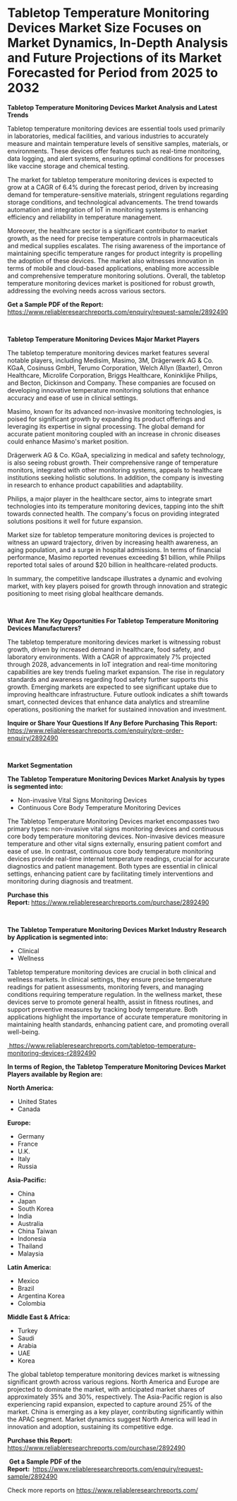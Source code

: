 <p><h1>Tabletop Temperature Monitoring Devices Market Size Focuses on Market Dynamics, In-Depth Analysis and Future Projections of its Market Forecasted for Period from 2025 to 2032</h1></p><p><strong>Tabletop Temperature Monitoring Devices Market Analysis and Latest Trends</strong></p>
<p><p>Tabletop temperature monitoring devices are essential tools used primarily in laboratories, medical facilities, and various industries to accurately measure and maintain temperature levels of sensitive samples, materials, or environments. These devices offer features such as real-time monitoring, data logging, and alert systems, ensuring optimal conditions for processes like vaccine storage and chemical testing.</p><p>The market for tabletop temperature monitoring devices is expected to grow at a CAGR of 6.4% during the forecast period, driven by increasing demand for temperature-sensitive materials, stringent regulations regarding storage conditions, and technological advancements. The trend towards automation and integration of IoT in monitoring systems is enhancing efficiency and reliability in temperature management. </p><p>Moreover, the healthcare sector is a significant contributor to market growth, as the need for precise temperature controls in pharmaceuticals and medical supplies escalates. The rising awareness of the importance of maintaining specific temperature ranges for product integrity is propelling the adoption of these devices. The market also witnesses innovation in terms of mobile and cloud-based applications, enabling more accessible and comprehensive temperature monitoring solutions. Overall, the tabletop temperature monitoring devices market is positioned for robust growth, addressing the evolving needs across various sectors.</p></p>
<p><strong>Get a Sample PDF of the Report:&nbsp;</strong> <a href="https://www.reliableresearchreports.com/enquiry/request-sample/2892490?utm_campaign=2646&utm_medium=2&utm_source=Github&utm_content=ia&utm_term=15032025&utm_id=tabletop-temperature-monitoring-devices">https://www.reliableresearchreports.com/enquiry/request-sample/2892490</a></p>
<p>&nbsp;</p>
<p><strong>Tabletop Temperature Monitoring Devices Major Market Players</strong></p>
<p><p>The tabletop temperature monitoring devices market features several notable players, including Medisim, Masimo, 3M, Drägerwerk AG & Co. KGaA, Cosinuss GmbH, Terumo Corporation, Welch Allyn (Baxter), Omron Healthcare, Microlife Corporation, Briggs Healthcare, Koninklijke Philips, and Becton, Dickinson and Company. These companies are focused on developing innovative temperature monitoring solutions that enhance accuracy and ease of use in clinical settings.</p><p>Masimo, known for its advanced non-invasive monitoring technologies, is poised for significant growth by expanding its product offerings and leveraging its expertise in signal processing. The global demand for accurate patient monitoring coupled with an increase in chronic diseases could enhance Masimo's market position.</p><p>Drägerwerk AG & Co. KGaA, specializing in medical and safety technology, is also seeing robust growth. Their comprehensive range of temperature monitors, integrated with other monitoring systems, appeals to healthcare institutions seeking holistic solutions. In addition, the company is investing in research to enhance product capabilities and adaptability.</p><p>Philips, a major player in the healthcare sector, aims to integrate smart technologies into its temperature monitoring devices, tapping into the shift towards connected health. The company's focus on providing integrated solutions positions it well for future expansion.</p><p>Market size for tabletop temperature monitoring devices is projected to witness an upward trajectory, driven by increasing health awareness, an aging population, and a surge in hospital admissions. In terms of financial performance, Masimo reported revenues exceeding $1 billion, while Philips reported total sales of around $20 billion in healthcare-related products. </p><p>In summary, the competitive landscape illustrates a dynamic and evolving market, with key players poised for growth through innovation and strategic positioning to meet rising global healthcare demands.</p></p>
<p>&nbsp;</p>
<p><strong>What Are The Key Opportunities For Tabletop Temperature Monitoring Devices Manufacturers?</strong></p>
<p><p>The tabletop temperature monitoring devices market is witnessing robust growth, driven by increased demand in healthcare, food safety, and laboratory environments. With a CAGR of approximately 7% projected through 2028, advancements in IoT integration and real-time monitoring capabilities are key trends fueling market expansion. The rise in regulatory standards and awareness regarding food safety further supports this growth. Emerging markets are expected to see significant uptake due to improving healthcare infrastructure. Future outlook indicates a shift towards smart, connected devices that enhance data analytics and streamline operations, positioning the market for sustained innovation and investment.</p></p>
<p><strong>Inquire or Share Your Questions If Any Before Purchasing This Report:</strong> <a href="https://www.reliableresearchreports.com/enquiry/pre-order-enquiry/2892490?utm_campaign=2646&utm_medium=2&utm_source=Github&utm_content=ia&utm_term=15032025&utm_id=tabletop-temperature-monitoring-devices">https://www.reliableresearchreports.com/enquiry/pre-order-enquiry/2892490</a></p>
<p>&nbsp;</p>
<p><strong>Market Segmentation</strong></p>
<p><strong>The Tabletop Temperature Monitoring Devices Market Analysis by types is segmented into:</strong></p>
<p><ul><li>Non-invasive Vital Signs Monitoring Devices</li><li>Continuous Core Body Temperature Monitoring Devices</li></ul></p>
<p><p>The Tabletop Temperature Monitoring Devices market encompasses two primary types: non-invasive vital signs monitoring devices and continuous core body temperature monitoring devices. Non-invasive devices measure temperature and other vital signs externally, ensuring patient comfort and ease of use. In contrast, continuous core body temperature monitoring devices provide real-time internal temperature readings, crucial for accurate diagnostics and patient management. Both types are essential in clinical settings, enhancing patient care by facilitating timely interventions and monitoring during diagnosis and treatment.</p></p>
<p><strong>Purchase this Report:&nbsp;</strong><a href="https://www.reliableresearchreports.com/purchase/2892490?utm_campaign=2646&utm_medium=2&utm_source=Github&utm_content=ia&utm_term=15032025&utm_id=tabletop-temperature-monitoring-devices">https://www.reliableresearchreports.com/purchase/2892490</a></p>
<p>&nbsp;</p>
<p><strong>The Tabletop Temperature Monitoring Devices Market Industry Research by Application is segmented into:</strong></p>
<p><ul><li>Clinical</li><li>Wellness</li></ul></p>
<p><p>Tabletop temperature monitoring devices are crucial in both clinical and wellness markets. In clinical settings, they ensure precise temperature readings for patient assessments, monitoring fevers, and managing conditions requiring temperature regulation. In the wellness market, these devices serve to promote general health, assist in fitness routines, and support preventive measures by tracking body temperature. Both applications highlight the importance of accurate temperature monitoring in maintaining health standards, enhancing patient care, and promoting overall well-being.</p></p>
<p><a href="https://www.reliableresearchreports.com/tabletop-temperature-monitoring-devices-r2892490?utm_campaign=2646&utm_medium=2&utm_source=Github&utm_content=ia&utm_term=15032025&utm_id=tabletop-temperature-monitoring-devices">&nbsp;https://www.reliableresearchreports.com/tabletop-temperature-monitoring-devices-r2892490</a></p>
<p><strong>In terms of Region, the Tabletop Temperature Monitoring Devices Market Players available by Region are:</strong></p>
<p>
    <p> <strong> North America: </strong>
        <ul>
            <li>United States</li>
            <li>Canada</li>
        </ul>
        </p> 
    <p> <strong> Europe: </strong>
        <ul>
            <li>Germany</li>
            <li>France</li>
            <li>U.K.</li>
            <li>Italy</li>
            <li>Russia</li>
        </ul>
        </p> 
    <p> <strong> Asia-Pacific: </strong>
        <ul>
            <li>China</li>
            <li>Japan</li>
            <li>South Korea</li>
            <li>India</li>
            <li>Australia</li>
            <li>China Taiwan</li>
            <li>Indonesia</li>
            <li>Thailand</li>
            <li>Malaysia</li>
        </ul>
        </p> 
    <p> <strong> Latin America: </strong>
        <ul>
            <li>Mexico</li>
            <li>Brazil</li>
            <li>Argentina Korea</li>
            <li>Colombia</li>
        </ul>
        </p> 
    <p> <strong> Middle East & Africa: </strong>
        <ul>
            <li>Turkey</li>
            <li>Saudi</li>
            <li>Arabia</li>
            <li>UAE</li>
            <li>Korea</li>
        </ul>
    </p>
    </p>
<p><p>The global tabletop temperature monitoring devices market is witnessing significant growth across various regions. North America and Europe are projected to dominate the market, with anticipated market shares of approximately 35% and 30%, respectively. The Asia-Pacific region is also experiencing rapid expansion, expected to capture around 25% of the market. China is emerging as a key player, contributing significantly within the APAC segment. Market dynamics suggest North America will lead in innovation and adoption, sustaining its competitive edge.</p></p>
<p><strong>Purchase this Report: </strong><a href="https://www.reliableresearchreports.com/purchase/2892490?utm_campaign=2646&utm_medium=2&utm_source=Github&utm_content=ia&utm_term=15032025&utm_id=tabletop-temperature-monitoring-devices">https://www.reliableresearchreports.com/purchase/2892490</a></p>
<p>&nbsp;<strong>Get a Sample PDF of the Report:&nbsp;&nbsp;</strong><a href="https://www.reliableresearchreports.com/enquiry/request-sample/2892490?utm_campaign=2646&utm_medium=2&utm_source=Github&utm_content=ia&utm_term=15032025&utm_id=tabletop-temperature-monitoring-devices">https://www.reliableresearchreports.com/enquiry/request-sample/2892490</a></p>
<p><strong></strong></p>
<p>Check more reports on <a href="https://www.reliableresearchreports.com/?utm_campaign=2646&utm_medium=2&utm_source=Github&utm_content=ia&utm_term=15032025&utm_id=tabletop-temperature-monitoring-devices">https://www.reliableresearchreports.com/</a></p>